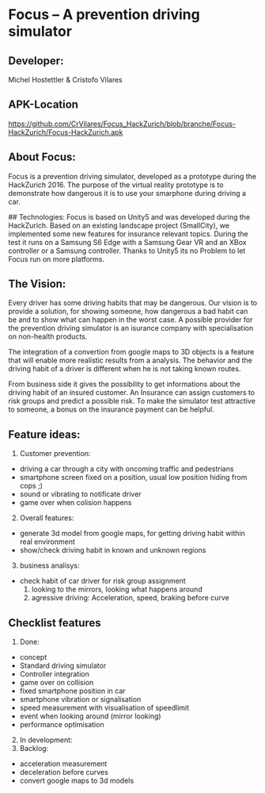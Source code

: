 ﻿# Focus – A prevention driving simulator

## Developer:
Michel Hostettler & Cristofo Vilares

## APK-Location
https://github.com/CrVilares/Focus_HackZurich/blob/branche/Focus-HackZurich/Focus-HackZurich.apk

## About Focus:
Focus is a prevention driving simulator, developed as a prototype during the HackZurich 2016.
The purpose of the virtual reality prototype is to demonstrate how dangerous it is to use your smarphone during driving a car.

## Technologies:
Focus is based on Unity5 and was developed during the HackZurich. Based on an existing landscape project (SmallCity), we implemented some new features for insurance relevant topics.  During the test it runs on a Samsung S6 Edge with a Samsung Gear VR and an XBox controller or a Samsung controller. Thanks to Unity5 its no Problem to let Focus run on more platforms.

## The Vision:
Every driver has some driving habits that may be dangerous. Our vision is to provide a solution, for showing someone, how dangerous a bad habit can be and to show what can happen in the worst case. A possible provider for the prevention driving simulator is an isurance company with specialisation on non-health products.

The integration of a convertion from google maps to 3D objects is a feature that will enable more realistic results from a analysis. The behavior and the driving habit of a driver is different when he is not taking known routes.  

From business side it gives the possibility to get informations about the driving habit of an insured customer. An Insurance can assign customers to risk groups and predict a possible risk. To make the simulator test attractive to someone, a bonus on the insurance payment can be helpful.

## Feature ideas:
1. Customer prevention:
  - driving a car through a city with oncoming traffic and pedestrians
  - smartphone screen fixed on a position, usual low position hiding from cops ;)
  - sound or vibrating to notificate driver
  - game over when colision happens
2. Overall features:
  - generate 3d model from google maps, for getting driving habit within real environment
  - show/check driving habit in known and unknown regions
3. business analisys:
  - check habit of car driver for risk group assignment
    1. looking to the mirrors, looking what happens around
    2. agressive driving: Acceleration, speed, braking before curve

## Checklist features
1. Done:
  - concept
  - Standard driving simulator 
  - Controller integration
  - game over on collision
  - fixed smartphone position in car
  - smartphone vibration or signalisation
  - speed measurement with visualisation of speedlimit
  - event when looking around (mirror looking)
  - performance optimisation
2. In development:
3. Backlog:
  - acceleration measurement
  - deceleration before curves
  - convert google maps to 3d models 
